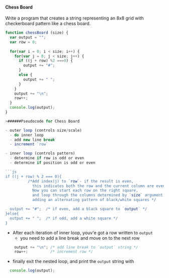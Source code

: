 #### Chess Board   
Write a program that creates a string representing an 8x8 grid with checkerboard pattern like a chess board.  
```js
function chessBoard (size) {  
  var output = "";
  var row = 0;
  
  for(var i = 0; i < size; i++) {
    for(var j = 0; j < size; j++) {
      if ((j + row) %2 ===0) {
        output += "#";
      }
      else {
        output += " ";
      }
    }
    output += "\n";
    row++;
  }
  console.log(output);
}

>######Pseudocode for Chess Board

- outer loop (controls size/scale)
  - do inner loop
  - add new line break
  - increment `row`

- inner loop (controls pattern)
  - determine if row is odd or even
  - determine if position is odd or even  

```js
if ((j + row) % 2 === 0){ 
          /*Add index(j) to `row`- if the result is even,
            this indicates both the row and the current column are even. 
            Now you can start each row on the right square,
            and loop through the columns determined by `size` argument
            adding an alternating pattern of black/white squares */

  output += "#";  /* if even, add a black square to `output` */
}else{
  output += " ";  /* if odd, add a white square */
}
```
- After each iteration of inner loop, youv'e got a row written to `output`
  - you need to add a line break and move on to the next row

```js
    output += "\n"; /* add line break to `output` string */
    row++;          /* increment row */
```
- finally exit the nested loop, and print the `output` string with

```js
  console.log(output);
```


```

